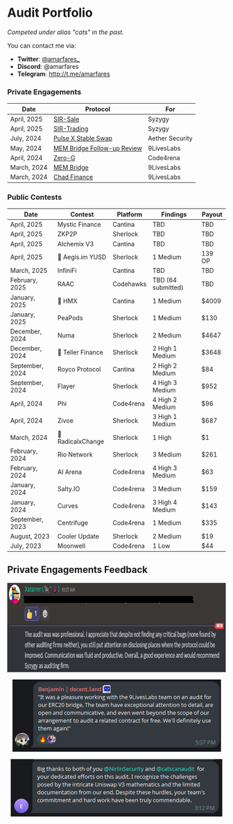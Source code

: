 # Audit Portfolio

*Competed under alias "cats" in the past.*

You can contact me via:

- **Twitter**: [@amarfares_](https://twitter.com/amarfares_)
- **Discord**: @amarfares
- **Telegram**: http://t.me/amarfares

### Private Engagements

| Date        | Protocol                                              | For             |
|-------------|-------------------------------------------------------|-----------------|
| April, 2025 | [SIR-Sale](https://www.sir.trading/)                  | Syzygy          |
| April, 2025 | [SIR-Trading](https://www.sir.trading/)               | Syzygy          |
| July, 2024  | [Pulse X Stable Swap](https://pulsex.com/)            | Aether Security |
| May, 2024   | [MEM Bridge Follow-up Review](https://x.com/mem_tech) | 9LivesLabs      |
| April, 2024 | [Zero-G](https://x.com/zerogfinance)                  | Code4rena       |
| March, 2024 | [MEM Bridge](https://x.com/mem_tech)                  | 9LivesLabs      |
| March, 2024 | [Chad Finance](https://chadfinance.xyz/)              | 9LivesLabs      |

### Public Contests

| Date            | Contest               | Platform        | Findings            | Payout   |
|-----------------|-----------------------|-----------------|---------------------|----------|
| April, 2025     | Mystic Finance        | Cantina         | TBD                | TBD     |
| April, 2025     | ZKP2P                 | Sherlock        | TBD                | TBD     |
| April, 2025     | Alchemix V3           | Cantina         | TBD                | TBD     |
| April, 2025     | 🥉 Aegis.im YUSD      | Sherlock        | 1 Medium           | 139 OP |
| March, 2025     | InfiniFi              | Cantina         | TBD                | TBD     |
| February, 2025  | RAAC                  | Codehawks       | TBD (64 submitted) | TBD     |
| January, 2025   | 🥉 HMX                | Cantina         | 1 Medium           | $4009  |
| January, 2025   | PeaPods               | Sherlock        | 1 Medium           | $130    |
| December, 2024  | Numa                  | Sherlock        | 2 Medium           | $4647   |
| December, 2024  | 🥈 Teller Finance     | Sherlock        | 2 High 1 Medium    | $3648  |
| September, 2024 | Royco Protocol        | Cantina         | 2 High 2 Medium    | $84     |
| September, 2024 | Flayer                | Sherlock        | 4 High 3 Medium    | $952    |
| April, 2024     | Phi                   | Code4rena       | 4 High 2 Medium    | $96     |
| April, 2024     | Zivoe                 | Sherlock        | 3 High 1 Medium    | $687    |
| March, 2024     | 🥉 RadicalxChange     | Sherlock        | 1 High             | $1     |
| February, 2024  | Rio Network           | Sherlock        | 3 Medium           | $261    |
| February, 2024  | AI Arena              | Code4rena       | 4 High 3 Medium    | $63     |
| January, 2024   | Salty.IO              | Code4rena       | 3 Medium           | $159    |
| January, 2024   | Curves                | Code4rena       | 3 High 4 Medium    | $143    |
| September, 2023 | Centrifuge            | Code4rena       | 1 Medium           | $335    |
| August, 2023    | Cooler Update         | Sherlock        | 2 Medium           | $19     |
| July, 2023      | Moonwell              | Code4rena       | 1 Low              | $44     |



## Private Engagements Feedback

<p align="center">
  <img width="856" height="205" src="https://github.com/amarfares/audits/blob/main/feedback/feedback3.png">
</p>

<p align="center">
  <img width="481" height="166" src="https://github.com/amarfares/audits/blob/main/feedback/feedback2.png">
</p>

<p align="center">
  <img width="488" height="132" src="https://github.com/amarfares/audits/blob/main/feedback/feedback1.png">
</p>
